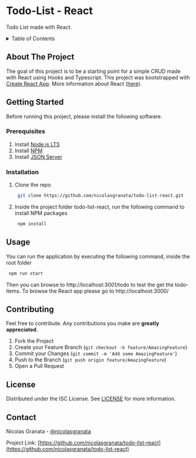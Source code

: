 # Todo-List - React

Todo List made with React.

<!-- TABLE OF CONTENTS -->
<details>
  <summary>Table of Contents</summary>
  <ol>
    <li>
      <a href="#about-the-project">About The Project</a>
    </li>
    <li>
      <a href="#getting-started">Getting Started</a>
      <ul>
        <li><a href="#prerequisites">Prerequisites</a></li>
        <li><a href="#installation">Installation</a></li>
      </ul>
    </li>
    <li><a href="#usage">Usage</a></li>
    <li><a href="#contributing">Contributing</a></li>
    <li><a href="#license">License</a></li>
    <li><a href="#contact">Contact</a></li>
  </ol>
</details>

<!-- ABOUT THE PROJECT -->

## About The Project

The goal of this project is to be a starting point for a simple CRUD made with React using Hooks and Typescript. This project was bootstrapped with [Create React App](https://github.com/facebook/create-react-app). More information about React ([here](https://reactjs.org/)).

<!-- GETTING STARTED -->

## Getting Started

Before running this project, please install the following software.

### Prerequisites

1. Install [Node.js LTS](https://nodejs.org/en/download/)
2. Install [NPM](https://docs.npmjs.com/downloading-and-installing-node-js-and-npm)
3. Install [JSON Server](https://www.npmjs.com/package/json-server#getting-started)

### Installation

1. Clone the repo
   ```sh
    git clone https://github.com/nicolasgranata/todo-list-react.git
   ```
2. Inside the project folder todo-list-react, run the following command to install NPM packages
   ```sh
    npm install
   ```

<!-- USAGE EXAMPLES -->

## Usage

You can run the application by executing the following command, inside the root folder

```sh
 npm run start
```

Then you can browse to http://localhost:3001/todo to test the get the todo-items. To browse the React app please go to http://localhost:3000/

<!-- CONTRIBUTING -->

## Contributing

Feel free to contribute. Any contributions you make are **greatly appreciated**.

1. Fork the Project
2. Create your Feature Branch (`git checkout -b feature/AmazingFeature`)
3. Commit your Changes (`git commit -m 'Add some AmazingFeature'`)
4. Push to the Branch (`git push origin feature/AmazingFeature`)
5. Open a Pull Request

<!-- LICENSE -->

## License

Distributed under the ISC License. See [LICENSE](https://github.com/nicolasgranata/todo-list-react/blob/main/LICENSE) for more information.

<!-- CONTACT -->

## Contact

Nicolas Granata - [@nicolasgranata](https://twitter.com/nicolasgranata)

Project Link: [https://github.com/nicolasgranata/todo-list-react](https://github.com/nicolasgranata/todo-list-react)
